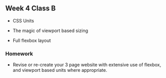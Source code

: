 ## Week 4 Class B

* CSS Units

* The magic of viewport based sizing

* Full flexbox layout

### Homework

* Revise or re-create your 3 page website with extensive use of flexbox, and viewport based units where appropriate.
